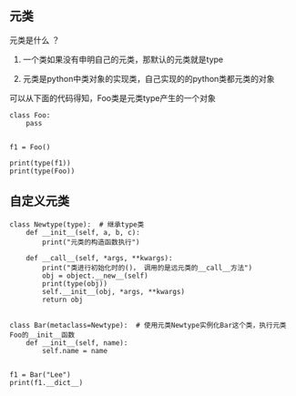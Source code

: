 ## 元类

元类是什么 ？ 
 
1. 一个类如果没有申明自己的元类，那默认的元类就是type

2. 元类是python中类对象的实现类，自己实现的的python类都元类的对象

可以从下面的代码得知，Foo类是元类type产生的一个对象
```
class Foo:
    pass


f1 = Foo()

print(type(f1))
print(type(Foo))
```

## 自定义元类

```
class Newtype(type):  # 继承type类
    def __init__(self, a, b, c):
        print("元类的构造函数执行")

    def __call__(self, *args, **kwargs): 
        print("类进行初始化时的()， 调用的是远元类的__call__方法")
        obj = object.__new__(self)
        print(type(obj))
        self.__init__(obj, *args, **kwargs)
        return obj


class Bar(metaclass=Newtype):  # 使用元类Newtype实例化Bar这个类，执行元类Foo的__init__函数
    def __init__(self, name):
        self.name = name


f1 = Bar("Lee")
print(f1.__dict__)

```

